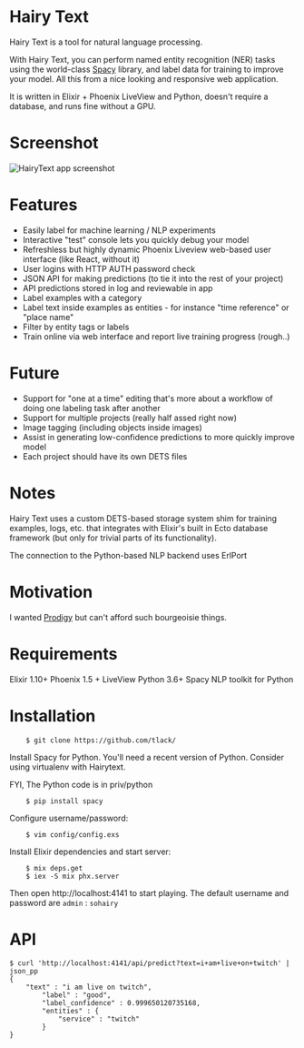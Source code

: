 # Hairy Text

Hairy Text is a tool for natural language processing. 

With Hairy Text, you can perform named entity recognition (NER) tasks using the
world-class [Spacy](https://spacy.io) library, and label data for training to
improve your model. All this from a nice looking and responsive web application.

It is written in Elixir + Phoenix LiveView and Python, doesn't require a database, and runs fine
without a GPU.

# Screenshot

![HairyText app screenshot](https://i.imgur.com/2dvaxjx.png)

# Features

* Easily label for machine learning / NLP experiments
* Interactive "test" console lets you quickly debug your model
* Refreshless but highly dynamic Phoenix Liveview web-based user interface (like React, without it)
* User logins with HTTP AUTH password check
* JSON API for making predictions (to tie it into the rest of your project)
* API predictions stored in log and reviewable in app
* Label examples with a category
* Label text inside examples as entities - for instance "time reference" or "place name"
* Filter by entity tags or labels
* Train online via web interface and report live training progress (rough..)

# Future

* Support for "one at a time" editing that's more about a workflow of doing one labeling task after another
* Support for multiple projects (really half assed right now)
* Image tagging (including objects inside images)
* Assist in generating low-confidence predictions to more quickly improve model
* Each project should have its own DETS files

# Notes

Hairy Text uses a custom DETS-based storage system shim for training examples, logs, etc.
that integrates with Elixir's built in Ecto database framework (but only for
trivial parts of its functionality).

The connection to the Python-based NLP backend uses ErlPort

# Motivation

I wanted [Prodigy](https://prodi.gy/) but can't afford such bourgeoisie things.

# Requirements

Elixir 1.10+
Phoenix 1.5 + LiveView 
Python 3.6+
Spacy NLP toolkit for Python

# Installation

```
	$ git clone https://github.com/tlack/
```

Install Spacy for Python. You'll need a recent version of Python. Consider using virtualenv with Hairytext. 

FYI, The Python code is in priv/python

```
	$ pip install spacy
```

Configure username/password:
```
	$ vim config/config.exs
```

Install Elixir dependencies and start server:

```
	$ mix deps.get
	$ iex -S mix phx.server
```

Then open http://localhost:4141 to start playing. The default username and password are `admin` : `sohairy`

# API

```
$ curl 'http://localhost:4141/api/predict?text=i+am+live+on+twitch' | json_pp
{
	"text" : "i am live on twitch",
		"label" : "good",
		"label_confidence" : 0.999650120735168,
		"entities" : {
			"service" : "twitch"
		}
}
```

